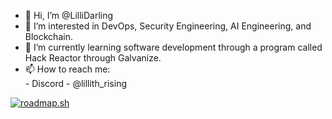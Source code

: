 - 👋 Hi, I’m @LilliDarling  
- 👀 I’m interested in DevOps, Security Engineering, AI Engineering, and Blockchain.  
- 🌱 I’m currently learning software development through a program called Hack Reactor through Galvanize.   
- 📫 How to reach me:  
      - Discord - @lillith_rising  
  
[![roadmap.sh](https://roadmap.sh/card/tall/66b23099d9896b3d142321e1?variant=dark&roadmaps=devops%2Cfull-stack%2Cfrontend%2Cbackend)](https://roadmap.sh)  


